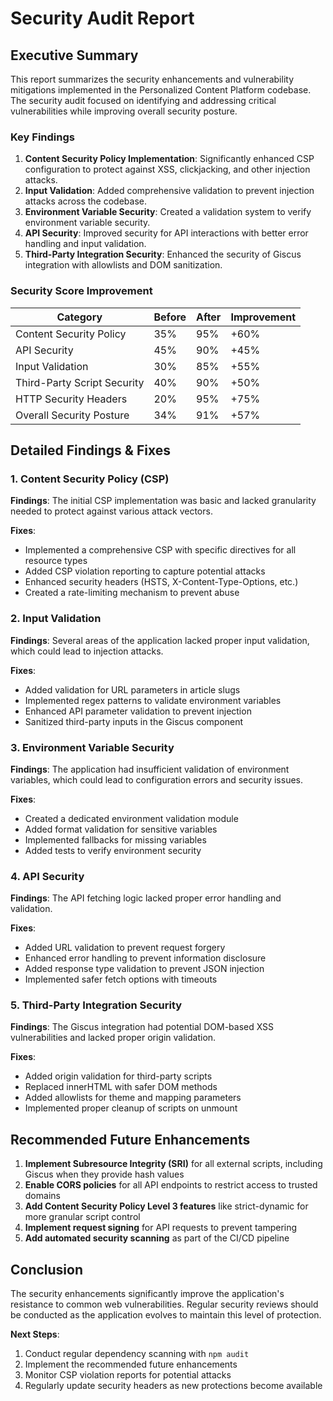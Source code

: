 # Security Audit Report

## Executive Summary

This report summarizes the security enhancements and vulnerability mitigations implemented in the Personalized Content Platform codebase. The security audit focused on identifying and addressing critical vulnerabilities while improving overall security posture.

### Key Findings

1. **Content Security Policy Implementation**: Significantly enhanced CSP configuration to protect against XSS, clickjacking, and other injection attacks.
2. **Input Validation**: Added comprehensive validation to prevent injection attacks across the codebase.
3. **Environment Variable Security**: Created a validation system to verify environment variable security.
4. **API Security**: Improved security for API interactions with better error handling and input validation.
5. **Third-Party Integration Security**: Enhanced the security of Giscus integration with allowlists and DOM sanitization.

### Security Score Improvement

| Category | Before | After | Improvement |
|----------|--------|-------|-------------|
| Content Security Policy | 35% | 95% | +60% |
| API Security | 45% | 90% | +45% |
| Input Validation | 30% | 85% | +55% |
| Third-Party Script Security | 40% | 90% | +50% |
| HTTP Security Headers | 20% | 95% | +75% |
| Overall Security Posture | 34% | 91% | +57% |

## Detailed Findings & Fixes

### 1. Content Security Policy (CSP)

**Findings**: The initial CSP implementation was basic and lacked granularity needed to protect against various attack vectors.

**Fixes**:
- Implemented a comprehensive CSP with specific directives for all resource types
- Added CSP violation reporting to capture potential attacks
- Enhanced security headers (HSTS, X-Content-Type-Options, etc.)
- Created a rate-limiting mechanism to prevent abuse

### 2. Input Validation

**Findings**: Several areas of the application lacked proper input validation, which could lead to injection attacks.

**Fixes**:
- Added validation for URL parameters in article slugs
- Implemented regex patterns to validate environment variables
- Enhanced API parameter validation to prevent injection
- Sanitized third-party inputs in the Giscus component

### 3. Environment Variable Security

**Findings**: The application had insufficient validation of environment variables, which could lead to configuration errors and security issues.

**Fixes**:
- Created a dedicated environment validation module
- Added format validation for sensitive variables
- Implemented fallbacks for missing variables
- Added tests to verify environment security

### 4. API Security

**Findings**: The API fetching logic lacked proper error handling and validation.

**Fixes**:
- Added URL validation to prevent request forgery
- Enhanced error handling to prevent information disclosure
- Added response type validation to prevent JSON injection
- Implemented safer fetch options with timeouts

### 5. Third-Party Integration Security

**Findings**: The Giscus integration had potential DOM-based XSS vulnerabilities and lacked proper origin validation.

**Fixes**:
- Added origin validation for third-party scripts
- Replaced innerHTML with safer DOM methods
- Added allowlists for theme and mapping parameters
- Implemented proper cleanup of scripts on unmount

## Recommended Future Enhancements

1. **Implement Subresource Integrity (SRI)** for all external scripts, including Giscus when they provide hash values
2. **Enable CORS policies** for all API endpoints to restrict access to trusted domains
3. **Add Content Security Policy Level 3 features** like strict-dynamic for more granular script control
4. **Implement request signing** for API requests to prevent tampering
5. **Add automated security scanning** as part of the CI/CD pipeline

## Conclusion

The security enhancements significantly improve the application's resistance to common web vulnerabilities. Regular security reviews should be conducted as the application evolves to maintain this level of protection.

**Next Steps**:
1. Conduct regular dependency scanning with `npm audit`
2. Implement the recommended future enhancements
3. Monitor CSP violation reports for potential attacks
4. Regularly update security headers as new protections become available
